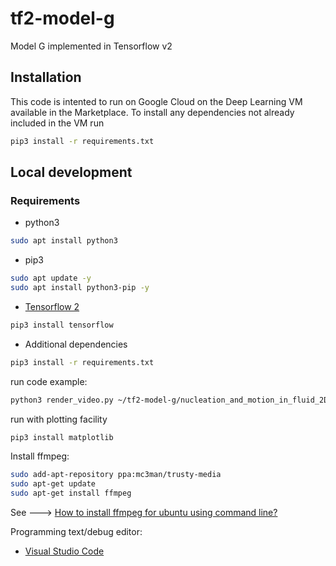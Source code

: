 # tf2-model-g
Model G implemented in Tensorflow v2

## Installation
This code is intented to run on Google Cloud on the Deep Learning VM available in the Marketplace.
To install any dependencies not already included in the VM run
```bash
pip3 install -r requirements.txt
```

## Local development

### Requirements
- python3
```bash
sudo apt install python3
```
- pip3
```bash
sudo apt update -y
sudo apt install python3-pip -y
```
- [Tensorflow 2](https://www.tensorflow.org/install)
```bash
pip3 install tensorflow
```
- Additional dependencies
```bash
pip3 install -r requirements.txt
```
run code example:
```bash
python3 render_video.py ~/tf2-model-g/nucleation_and_motion_in_fluid_2D.mp4 --params params/nucleation_and_motion_in_fluid_2D.yaml
```
run with plotting facility
```bash
pip3 install matplotlib
```

Install ffmpeg:
```bash
sudo add-apt-repository ppa:mc3man/trusty-media
sudo apt-get update
sudo apt-get install ffmpeg
```
See ---> [How to install ffmpeg for ubuntu using command line?](https://stackoverflow.com/questions/42589892/how-to-install-ffmpeg-for-ubuntu-using-command-line)


Programming text/debug editor:

- [Visual Studio Code](https://code.visualstudio.com/)
